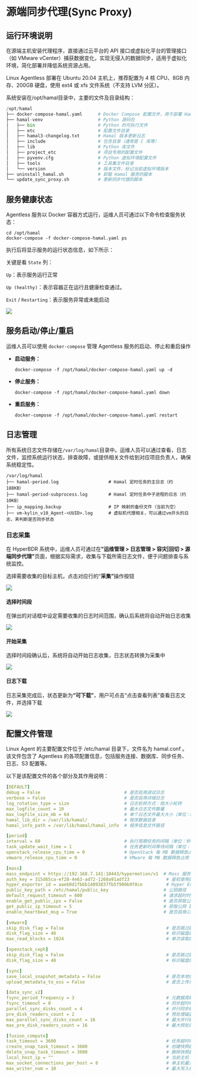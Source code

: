 # **源端同步代理(Sync Proxy)**

## **运行环境说明**

在源端主机安装代理程序，直接通过云平台的 API 接口或虚拟化平台的管理接口（如 VMware vCenter）捕获数据变化，实现无侵入的数据同步，适用于虚拟化环境，简化部署并降低系统资源占用。

Linux Agentless 部署在 Ubuntu 20.04 主机上，推荐配置为 4 核 CPU、8GB 内存、200GB 硬盘，使用 ext4 或 xfs 文件系统（不支持 LVM 分区）。

系统安装在/opt/hamal目录中，主要的文件及目录结构：

```python
/opt/hamal
├── docker-compose-hamal.yaml      # Docker Compose 配置文件，用于部署 Hamal 服务
├── hamal-venv                     # Python 源码包
│   ├── bin                        # Python 的可执行文件
│   ├── etc                        # 配置文件目录
│   ├── hamal3-changelog.txt       # Hamal 版本更新日志
│   ├── include                    # 包含目录（通常是 C 库等）
│   ├── lib                        # Python 库文件
│   ├── project_etc                # 项目专用的配置文件
│   ├── pyvenv.cfg                 # Python 虚拟环境配置文件
│   ├── tools                      # 工具集文件目录
│   └── version                    # 版本文件，标记当前虚拟环境版本
├── uninstall_hamal.sh             # 卸载 Hamal 服务的脚本
└── update_sync_proxy.sh           # 更新同步代理的脚本
```

## **服务健康状态**

Agentless 服务以 Docker 容器方式运行，运维人员可通过以下命令检查服务状态：

```plain&#x20;text
cd /opt/hamal
docker-compose -f docker-compose-hamal.yaml ps
```

执行后将显示服务的运行状态信息，如下所示：

关键是看 `State` 列：

 `Up`：表示服务运行正常

 `Up (healthy)`：表示容器正在运行且健康检查通过。

 `Exit` / `Restarting`：表示服务异常或未能启动

![](./images/timedtaskrelatedconfiguration-agentlessmode_synchronousagentprogramoperationandmaintenance-1.png)

## **服务启动/停止/重启**

运维人员可以使用 `docker-compose` 管理 Agentless 服务的启动、停止和重启操作

* **启动服务：**

  ```plain&#x20;text
  docker-compose -f /opt/hamal/docker-compose-hamal.yaml up -d
  ```

* **停止服务：**

  ```plain&#x20;text
  docker-compose -f /opt/hamal/docker-compose-hamal.yaml down
  ```

* **重启服务：**

  ```plain&#x20;text
  docker-compose -f /opt/hamal/docker-compose-hamal.yaml restart
  ```

## **日志管理**

所有系统日志文件存储在`/var/log/hamal`目录中。运维人员可以通过查看，日志文件，监控系统运行状态，排查故障，或提供相关文件给到对应项目负责人，确保系统稳定性。

```plain&#x20;text
/var/log/hamal
├── hamal-period.log                   # Hamal 定时任务的主日志（约 188KB）
├── hamal-period-subprocess.log        # Hamal 定时任务中子进程的日志（约 10KB）
├── ip_mapping.backup                  # IP 映射的备份文件（当前为空）
├── vm-kylin_v10_Agent-<UUID>.log      # 虚拟机代理相关，可以通过vm开头的日志，来判断是否同步状态
```
### **日志采集**

在 HyperBDR 系统中，运维人员可通过&#x5728;**"运维管理 > 日志管理 > 容灾|回切 > 源端同步代理"**&#x9875;面，根据实际需求，收集与下载所需日志文件，便于问题排查与系统监控。

选择需要收集的目标主机，点击对应行的“**采集”**&#x64CD;作按钮

![](./images/downloadlogs-dr-sync-2.png)

#### **选择时间段**

在弹出的对话框中设定需要收集的日志时间范围，确认后系统将自动开始日志收集

![](./images/downloadlogs-dr-3.png)

#### **开始采集**

选择时间段确认后，系统将自动开始日志收集，日志状态转换为采集中

![](./images/downloadlogs-dr-4.png)

#### **日志下载**

日志采集完成后，状态更新&#x4E3A;**“可下载”**，用户可点击“点击查看列表”查看日志文件，并选择下载

![](./images/downloadlogs-dr-5.png)

## **配置文件管理**

Linux Agent 的主要配置文件位于 /etc/hamal 目录下，文件名为 hamal.conf 。该文件包含了 Agentless 的各项配置信息，包括服务连接、数据库、同步任务、日志、S3 配置等。

以下是该配置文件的各个部分及其作用说明：

```yaml
[DEFAULT]
debug = False                                # 是否启用调试日志
verbose = False                              # 是否启用详细日志
log_rotation_type = size                     # 日志轮转方式：按大小轮转
max_logfile_count = 10                       # 最大日志文件数量
max_logfile_size_mb = 64                     # 单个日志文件最大大小（单位：MB）
hamal_lib_dir = /var/lib/hamal/              # 程序数据目录
hamal_info_path = /var/lib/hamal/hamal_info  # 程序信息文件路径

[period]
interval = 60                                # 执行周期任务的间隔（单位：秒）
task_update_wait_time = 1                    # 任务更新时间等待间隔（单位：秒）
openstack_release_cpu_time = 0               # OpenStack 每 MB 数据释放占用 CPU 时间（单位：毫秒）
vmware_release_cpu_time = 0                  # VMware 每 MB 数据释放占用 CPU 时间（单位：毫秒）

[mass]
mass_endpoint = https://192.168.7.141:10443/hypermotion/v1  # Mass 服务 API 地址
auth_key = 315d65ca-ef28-4e63-ad72-1260a91adf23              # 鉴权使用的密钥
hyper_exporter_id = aaeb0d1fbbb14093837fb5f900b9f8ce         # Hyper Exporter 的唯一 ID
public_key_path = /etc/hamal/public_key                     # 公钥路径
default_request_timeout = 600                               # 请求超时时间（单位：秒）
enable_get_public_ips = False                               # 是否获取公网 IP
get_public_ip_timeout = 5                                   # 获取公网 IP 的超时时间（单位：秒）
enable_heartbeat_msg = True                                 # 是否启用心跳上报

[vmware]
skip_disk_flag = False                                       # 是否跳过磁盘标识检查
disk_flag_size = 48                                          # 标识磁盘的最小容量（单位：MB）
max_read_blocks = 1024                                       # 单次读取的最大块数

[openstack_ceph]
skip_disk_flag = False                                       # 是否跳过磁盘标识检查
disk_flag_size = 48                                          # 标识磁盘的最小容量（单位：MB）

[sync]
save_local_snapshot_metadata = False                         # 是否本地保存快照元数据
upload_metadata_to_oss = False                               # 是否上传元数据到 OSS

[data_sync_v2]
fsync_period_frequency = 3                                   # 元数据周期同步频率（单位：秒）
fsync_timeout = 0                                            # 同步超时时间（单位：秒）
parallel_sync_disks_count = 4                                # 并行同步磁盘数量
pre_disk_readers_count = 2                                   # 预处理磁盘读取线程数
max_parallel_sync_disks_count = 16                           # 最大并行磁盘同步数量
max_pre_disk_readers_count = 16                              # 最大预处理磁盘读取线程数

[fusion_compute]
task_timeout = 3600                                          # 任务超时时间（单位：秒）
create_snap_task_timeout = 3600                              # 创建快照超时时间（单位：秒）
delete_snap_task_timeout = 3600                              # 删除快照超时时间（单位：秒）
local_host_ip = ""                                           # 当前主机 IP（可选）
max_socket_connections_per_host = 8                          # 单主机最大连接数
max_writer_num = 10                                          # 最大写入线程数
```